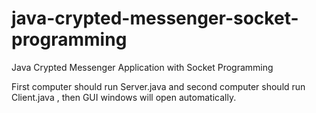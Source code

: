 # java-crypted-messenger-socket-programming
Java Crypted Messenger Application with Socket Programming 

First computer should run Server.java and second computer should run Client.java , then GUI windows will open automatically.

